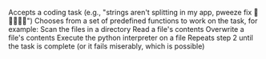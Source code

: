 Accepts a coding task (e.g., "strings aren't splitting in my app, pweeze fix 🥺👉🏽👈🏽")
Chooses from a set of predefined functions to work on the task, for example:
Scan the files in a directory
Read a file's contents
Overwrite a file's contents
Execute the python interpreter on a file
Repeats step 2 until the task is complete (or it fails miserably, which is possible)
